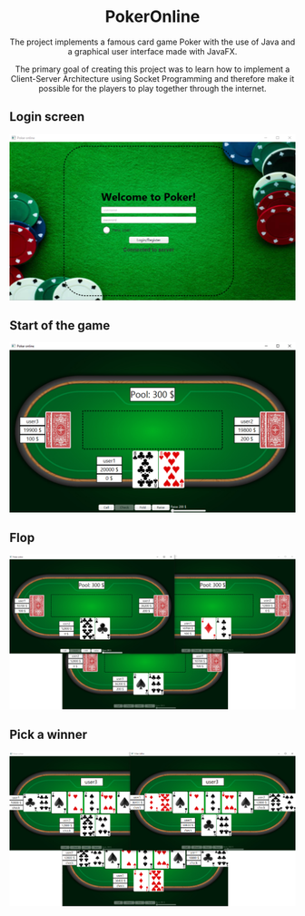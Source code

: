 <div align="center">

# PokerOnline

The project implements a famous card game Poker with the use of Java and a graphical user interface made with JavaFX.

The primary goal of creating this project was to learn how to implement a Client-Server Architecture using Socket Programming and therefore make it possible for the players to play together through the internet.

</div>

## Login screen

![1](PokerOnlineScreenshots/s1.png)

## Start of the game

![2](PokerOnlineScreenshots/s2.png)

## Flop

![3](PokerOnlineScreenshots/s3.png)

## Pick a winner

![4](PokerOnlineScreenshots/s4.png)

